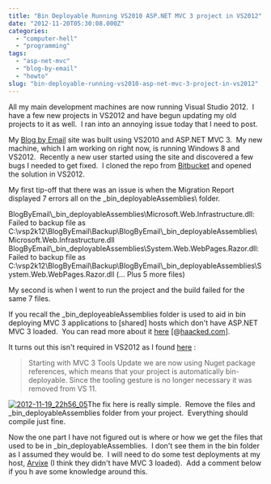 ```yaml
---
title: "Bin Deployable Running VS2010 ASP.NET MVC 3 project in VS2012"
date: "2012-11-20T05:30:08.000Z"
categories: 
  - "computer-hell"
  - "programming"
tags: 
  - "asp-net-mvc"
  - "blog-by-email"
  - "howto"
slug: "bin-deployable-running-vs2010-asp-net-mvc-3-project-in-vs2012"
---
```


All my main development machines are now running Visual Studio 2012.  I have a few new projects in VS2012 and have begun updating my old projects to it as well.  I ran into an annoying issue today that I need to post.

My [Blog by Email](http://www.blogbyemail.com "Blog by Email") site was built using VS2010 and ASP.NET MVC 3.  My new machine, which I am working on right now, is running Windows 8 and VS2012.  Recently a new user started using the site and discovered a few bugs I needed to get fixed.  I cloned the repo from [Bitbucket](http://bitbucket.org) and opened the solution in VS2012.

My first tip-off that there was an issue is when the Migration Report displayed 7 errors all on the \_bin\_deployableAssemblies\\ folder.

BlogByEmail\\\_bin\_deployableAssemblies\\Microsoft.Web.Infrastructure.dll: Failed to backup file as C:\\vsp2k12\\BlogByEmail\\Backup\\BlogByEmail\\\_bin\_deployableAssemblies\\Microsoft.Web.Infrastructure.dll 
BlogByEmail\\\_bin\_deployableAssemblies\\System.Web.WebPages.Razor.dll: Failed to backup file as C:\\vsp2k12\\BlogByEmail\\Backup\\BlogByEmail\\\_bin\_deployableAssemblies\\System.Web.WebPages.Razor.dll  (... Plus 5 more files)

My second is when I went to run the project and the build failed for the same 7 files.

If you recall the \_bin\_deployeableAssemblies folder is used to aid in bin deploying MVC 3 applications to \[shared\] hosts which don't have ASP.NET MVC 3 loaded.  You can read more about it [here](http://haacked.com/archive/2011/05/25/bin-deploying-asp-net-mvc-3.aspx "Bin deploying ASP.NET MVC 3") \[@[haacked.com](http://haacked.com)\].

It turns out this isn't required in VS2012 as I found [here](http://stackoverflow.com/a/9593577/5836 "(Stackoverflow) ") :

> Starting with MVC 3 Tools Update we are now using Nuget package references, which means that your project is automatically bin-deployable. Since the tooling gesture is no longer necessary it was removed from VS 11.

[![](http://brettski111.files.wordpress.com/2012/11/2012-11-19_22h56_05.png?w=247 "2012-11-19_22h56_05")](http://brettski111.files.wordpress.com/2012/11/2012-11-19_22h56_05.png)The fix here is really simple.  Remove the files and \_bin\_deployableAssemblies folder from your project.  Everything should compile just fine.

Now the one part I have not figured out is where or how we get the files that used to be in \_bin\_deployableAssemblies.  I don't see them in the bin folder as I assumed they would be.  I will need to do some test deployments at my host, [Arvixe](http://www.arvixe.com) (I think they didn't have MVC 3 loaded).  Add a comment below if you h ave some knowledge around this.
